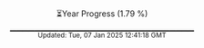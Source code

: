 <p align="center">
⏳Year Progress (1.79 %) <br>
▁▁▁▁▁▁▁▁▁▁▁▁▁▁▁▁▁▁▁▁▁▁▁▁▁▁▁▁▁▁ <br>
<sub>Updated: Tue, 07 Jan 2025 12:41:18 GMT</sub>
</p>


